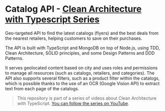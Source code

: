 # Catalog API - [Clean Architecture with Typescript Series](https://www.youtube.com/watch?v=bRl-sTvLbsI&list=PLN3ZW2QI7gLfQ4oEkDWw0DZVIjvAjO140&index=2)

Geo-targeted API to find the latest catalogs (flyers) and the best deals from the nearest retailers, helping customers to save on their purchases.

The API is built with TypeScript and MongoDB on top of Node.js, using TDD, Clean Architecture, SOLID principles, and some Design Patterns and DDD Patterns.

It serves geolocated content based on city and uses roles and permissions to manage all resources (such as catalogs, retailers, and categories). The API also supports several filters, such as a product filter within the catalogs, which is possible thanks to the use of an OCR (Google Vision API) to extract text from each page of the catalogs.

> This repository is part of a series of videos about Clean Architecture with TypeScript. [You can follow the series on YouTube](https://www.youtube.com/watch?v=bRl-sTvLbsI&list=PLN3ZW2QI7gLfQ4oEkDWw0DZVIjvAjO140&index=2).
